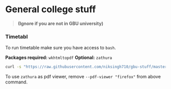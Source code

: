 # General college stuff 

> **(Ignore if you are not in GBU university)**

### Timetabl

To run timetable make sure you have access to `bash`.

**Packages required:** `wkhtmltopdf`
**Optional:** `zathura`

```bash
curl -s "https://raw.githubusercontent.com/niksingh710/gbu-stuff/master/timetable.sh" | bash -s -- --pdf-viewer "firefox"
```

To use `zathura` as pdf viewer, remove `--pdf-viewer "firefox"` from above command.
